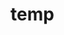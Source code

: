 # temp

















































































































































































































































































































































































































































































































































